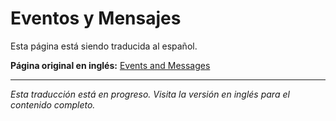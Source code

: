 # Eventos y Mensajes

Esta página está siendo traducida al español.

**Página original en inglés:** [Events and Messages](/en/concepts/events-and-messages/)

---

*Esta traducción está en progreso. Visita la versión en inglés para el contenido completo.*
